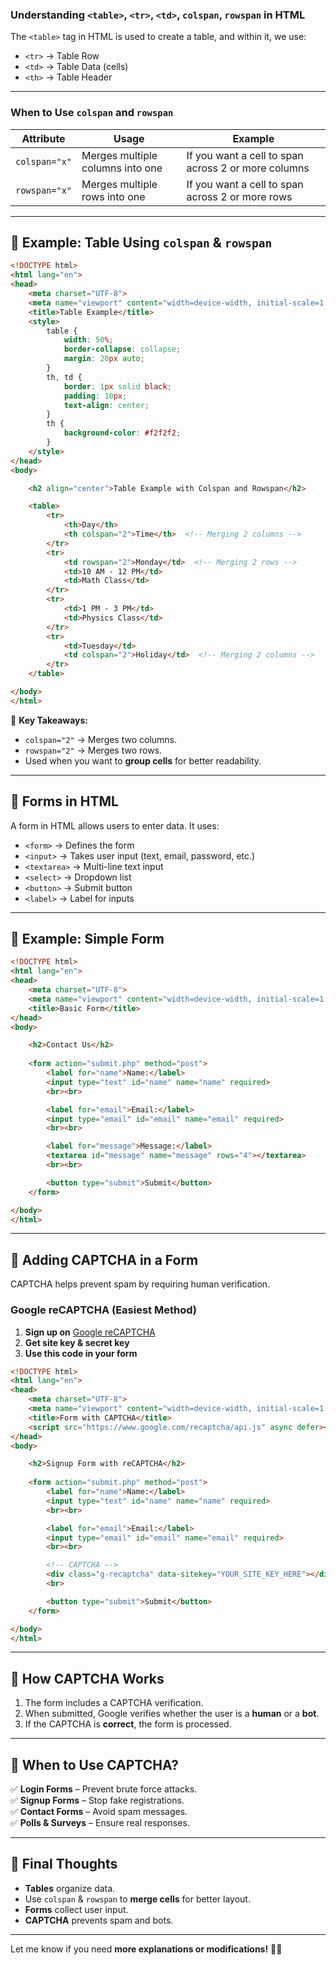 ### **Understanding `<table>`, `<tr>`, `<td>`, `colspan`, `rowspan` in HTML**
The `<table>` tag in HTML is used to create a table, and within it, we use:
- `<tr>` → Table Row
- `<td>` → Table Data (cells)
- `<th>` → Table Header

---

### **When to Use `colspan` and `rowspan`**
| Attribute | Usage | Example |
|-----------|--------|---------|
| `colspan="x"` | Merges multiple columns into one | If you want a cell to span across 2 or more columns |
| `rowspan="x"` | Merges multiple rows into one | If you want a cell to span across 2 or more rows |

---

## **📌 Example: Table Using `colspan` & `rowspan`**
```html
<!DOCTYPE html>
<html lang="en">
<head>
    <meta charset="UTF-8">
    <meta name="viewport" content="width=device-width, initial-scale=1.0">
    <title>Table Example</title>
    <style>
        table {
            width: 50%;
            border-collapse: collapse;
            margin: 20px auto;
        }
        th, td {
            border: 1px solid black;
            padding: 10px;
            text-align: center;
        }
        th {
            background-color: #f2f2f2;
        }
    </style>
</head>
<body>

    <h2 align="center">Table Example with Colspan and Rowspan</h2>

    <table>
        <tr>
            <th>Day</th>
            <th colspan="2">Time</th>  <!-- Merging 2 columns -->
        </tr>
        <tr>
            <td rowspan="2">Monday</td>  <!-- Merging 2 rows -->
            <td>10 AM - 12 PM</td>
            <td>Math Class</td>
        </tr>
        <tr>
            <td>1 PM - 3 PM</td>
            <td>Physics Class</td>
        </tr>
        <tr>
            <td>Tuesday</td>
            <td colspan="2">Holiday</td>  <!-- Merging 2 columns -->
        </tr>
    </table>

</body>
</html>
```

🔹 **Key Takeaways:**
- `colspan="2"` → Merges two columns.
- `rowspan="2"` → Merges two rows.
- Used when you want to **group cells** for better readability.

---

## **📌 Forms in HTML**
A form in HTML allows users to enter data. It uses:
- `<form>` → Defines the form
- `<input>` → Takes user input (text, email, password, etc.)
- `<textarea>` → Multi-line text input
- `<select>` → Dropdown list
- `<button>` → Submit button
- `<label>` → Label for inputs

---

## **📌 Example: Simple Form**
```html
<!DOCTYPE html>
<html lang="en">
<head>
    <meta charset="UTF-8">
    <meta name="viewport" content="width=device-width, initial-scale=1.0">
    <title>Basic Form</title>
</head>
<body>

    <h2>Contact Us</h2>
    
    <form action="submit.php" method="post">
        <label for="name">Name:</label>
        <input type="text" id="name" name="name" required>
        <br><br>

        <label for="email">Email:</label>
        <input type="email" id="email" name="email" required>
        <br><br>

        <label for="message">Message:</label>
        <textarea id="message" name="message" rows="4"></textarea>
        <br><br>

        <button type="submit">Submit</button>
    </form>

</body>
</html>
```

---

## **📌 Adding CAPTCHA in a Form**
CAPTCHA helps prevent spam by requiring human verification.

### **Google reCAPTCHA (Easiest Method)**
1. **Sign up on** [Google reCAPTCHA](https://www.google.com/recaptcha/)
2. **Get site key & secret key**
3. **Use this code in your form**

```html
<!DOCTYPE html>
<html lang="en">
<head>
    <meta charset="UTF-8">
    <meta name="viewport" content="width=device-width, initial-scale=1.0">
    <title>Form with CAPTCHA</title>
    <script src="https://www.google.com/recaptcha/api.js" async defer></script>
</head>
<body>

    <h2>Signup Form with reCAPTCHA</h2>
    
    <form action="submit.php" method="post">
        <label for="name">Name:</label>
        <input type="text" id="name" name="name" required>
        <br><br>

        <label for="email">Email:</label>
        <input type="email" id="email" name="email" required>
        <br><br>

        <!-- CAPTCHA -->
        <div class="g-recaptcha" data-sitekey="YOUR_SITE_KEY_HERE"></div>
        <br>

        <button type="submit">Submit</button>
    </form>

</body>
</html>
```

---

## **📌 How CAPTCHA Works**
1. The form includes a CAPTCHA verification.
2. When submitted, Google verifies whether the user is a **human** or a **bot**.
3. If the CAPTCHA is **correct**, the form is processed.

---

## **📌 When to Use CAPTCHA?**
✅ **Login Forms** – Prevent brute force attacks.  
✅ **Signup Forms** – Stop fake registrations.  
✅ **Contact Forms** – Avoid spam messages.  
✅ **Polls & Surveys** – Ensure real responses.  

---

## **📌 Final Thoughts**
- **Tables** organize data.  
- Use `colspan` & `rowspan` to **merge cells** for better layout.  
- **Forms** collect user input.  
- **CAPTCHA** prevents spam and bots.  

---

Let me know if you need **more explanations or modifications!** 🚀🔥